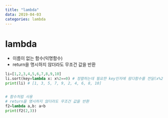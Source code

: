 ```yaml
---
title: "lambda"
data: 2019-04-03
categories: lambda
---
```


# lambda
- 이름이 없는 함수(익명함수)
- return을 명시하지 않더라도 무조건 값을 반환

```python
li=[1,2,3,4,5,6,7,8,9,10]
li.sort(key=lambda x: x%2==0) # 정렬하는데 필요한 key인자에 람다함수를 전달(x%2==0이 True면 오름차순이므로 뒤에 정렬됨)
print(li) # [1, 3, 5, 7, 9, 2, 4, 6, 8, 10]


# 함수처럼 사용
# return을 명시하지 않더라도 무조건 값을 반환
f2=lambda a,b: a+b
print(f2(2,3))
```
